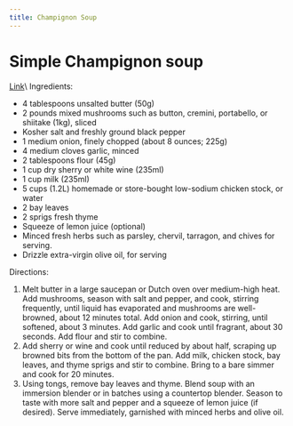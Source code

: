 ```yaml
---
title: Champignon Soup
---
```


# Simple Champignon soup
[Link](https://www.youtube.com/watch?v=vgIplQn92gU&t=196s)\\
Ingredients:
- 4 tablespoons unsalted butter (50g)
- 2 pounds mixed mushrooms such as button, cremini, portabello, or shiitake (1kg), sliced
- Kosher salt and freshly ground black pepper
- 1 medium onion, finely chopped (about 8 ounces; 225g)
- 4 medium cloves garlic, minced
- 2 tablespoons flour (45g)
- 1 cup dry sherry or white wine (235ml)
- 1 cup milk (235ml)
- 5 cups (1.2L) homemade or store-bought low-sodium chicken stock, or water
- 2 bay leaves
- 2 sprigs fresh thyme
- Squeeze of lemon juice (optional)
- Minced fresh herbs such as parsley, chervil, tarragon, and chives for serving.
- Drizzle extra-virgin olive oil, for serving

Directions:
1) Melt butter in a large saucepan or Dutch oven over medium-high heat. Add mushrooms, season with salt and pepper, and cook, stirring frequently, until liquid has evaporated and mushrooms are well-browned, about 12 minutes total. Add onion and cook, stirring, until softened, about 3 minutes. Add garlic and cook until fragrant, about 30 seconds. Add flour and stir to combine.
2) Add sherry or wine and cook until reduced by about half, scraping up browned bits from the bottom of the pan. Add milk, chicken stock, bay leaves, and thyme sprigs and stir to combine. Bring to a bare simmer and cook for 20 minutes.
3) Using tongs, remove bay leaves and thyme. Blend soup with an immersion blender or in batches using a countertop blender. Season to taste with more salt and pepper and a squeeze of lemon juice (if desired). Serve immediately, garnished with minced herbs and olive oil.

